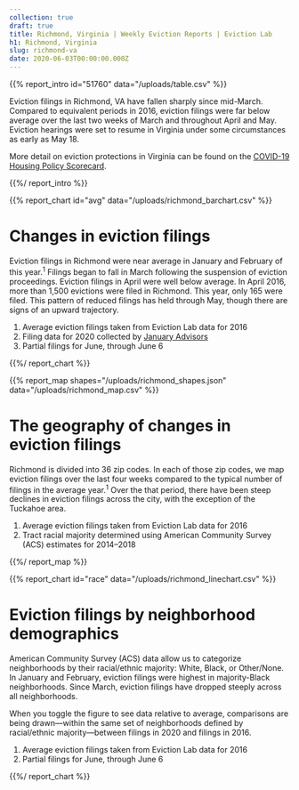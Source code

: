 ```yaml
---
collection: true
draft: true
title: Richmond, Virginia | Weekly Eviction Reports | Eviction Lab
h1: Richmond, Virginia
slug: richmond-va
date: 2020-06-03T00:00:00.000Z
---
```


{{% report_intro id="51760" data="/uploads/table.csv" %}}



Eviction filings in Richmond, VA have fallen sharply since mid-March. Compared to equivalent periods in 2016, eviction filings were far below average over the last two weeks of March and  throughout April and May. Eviction hearings were set to resume in Virginia under some circumstances as early as May 18. 

More detail on eviction protections in Virginia can be found on the [COVID-19 Housing Policy Scorecard](https://evictionlab.org/covid-policy-scorecard/va/).



{{%/ report_intro %}}



{{% report_chart id="avg" data="/uploads/richmond_barchart.csv" %}}

# Changes in eviction filings

Eviction filings in Richmond were near average in January and February of this year.<sup>1</sup> Filings began to fall in March following the suspension of eviction proceedings. Eviction filings in April were well below average. In April 2016, more than 1,500 evictions were filed in Richmond. This year, only 165 were filed. This pattern of reduced filings has held through May, though there are signs of an upward trajectory. 

1. Average eviction filings taken from Eviction Lab data for 2016
2. Filing data for 2020 collected by [January Advisors](https://www.januaryadvisors.com/)
3. Partial filings for June, through June 6

{{%/ report_chart %}}



{{% report_map shapes="/uploads/richmond_shapes.json" data="/uploads/richmond_map.csv" %}}













# The geography of changes in eviction filings

Richmond is divided into 36 zip codes. In each of those zip codes, we map eviction filings over the last four weeks compared to the typical number of filings in the average year.<sup>1</sup> Over the that period, there have been steep declines in eviction filings across the city, with the exception of the Tuckahoe area.

1. Average eviction filings taken from Eviction Lab data for 2016
2. Tract racial majority determined using American Community Survey (ACS) estimates for 2014–2018













{{%/ report_map %}}



{{% report_chart id="race" data="/uploads/richmond_linechart.csv" %}}

# Eviction filings by neighborhood demographics

American Community Survey (ACS) data allow us to categorize neighborhoods by their racial/ethnic majority: White, Black, or Other/None. In January and February, eviction filings were highest in majority-Black neighborhoods. Since March, eviction filings have dropped steeply across all neighborhoods.

When you toggle the figure to see data relative to average, comparisons are being drawn—within the same set of neighborhoods defined by racial/ethnic majority—between filings in 2020 and  filings in 2016.

1. Average eviction filings taken from Eviction Lab data for 2016
2. Partial filings for June, through June 6

{{%/ report_chart %}}